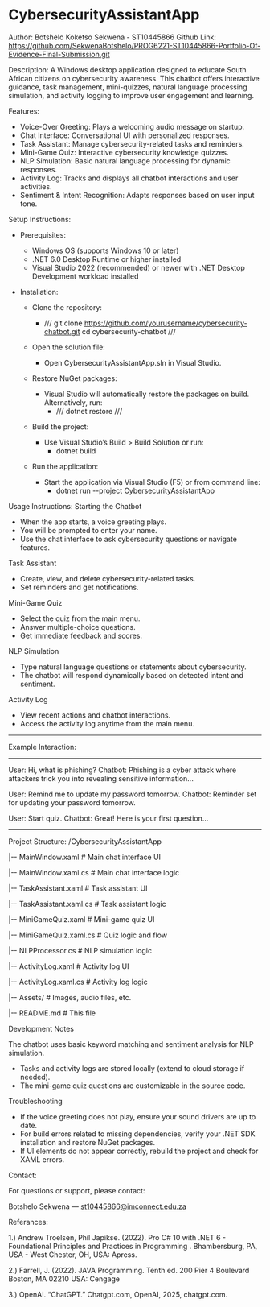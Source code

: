 # CybersecurityAssistantApp

Author: Botshelo Koketso Sekwena - ST10445866
Github Link: https://github.com/SekwenaBotshelo/PROG6221-ST10445866-Portfolio-Of-Evidence-Final-Submission.git 

Description:
A Windows desktop application designed to educate South African citizens on cybersecurity awareness. This chatbot offers interactive guidance, task management, mini-quizzes, natural language processing simulation, and activity logging to improve user engagement and learning.

Features:
- Voice-Over Greeting: Plays a welcoming audio message on startup.
- Chat Interface: Conversational UI with personalized responses.
- Task Assistant: Manage cybersecurity-related tasks and reminders.
- Mini-Game Quiz: Interactive cybersecurity knowledge quizzes.
- NLP Simulation: Basic natural language processing for dynamic responses.
- Activity Log: Tracks and displays all chatbot interactions and user activities.
- Sentiment & Intent Recognition: Adapts responses based on user input tone.

Setup Instructions:
- Prerequisites:
  - Windows OS (supports Windows 10 or later)
  - .NET 6.0 Desktop Runtime or higher installed
  - Visual Studio 2022 (recommended) or newer with .NET Desktop Development workload installed
 
- Installation:
  - Clone the repository:
      - /// git clone https://github.com/yourusername/cybersecurity-chatbot.git
cd cybersecurity-chatbot ///
  - Open the solution file:
      - Open CybersecurityAssistantApp.sln in Visual Studio.
  - Restore NuGet packages:
      - Visual Studio will automatically restore the packages on build. Alternatively, run:
          - /// dotnet restore ///
  - Build the project:
      - Use Visual Studio’s Build > Build Solution or run:
          - dotnet build
       
  - Run the application:
      - Start the application via Visual Studio (F5) or from command line:
          - dotnet run --project CybersecurityAssistantApp

Usage Instructions:
Starting the Chatbot
- When the app starts, a voice greeting plays.
- You will be prompted to enter your name.
- Use the chat interface to ask cybersecurity questions or navigate features.

Task Assistant
- Create, view, and delete cybersecurity-related tasks.
- Set reminders and get notifications.

Mini-Game Quiz
- Select the quiz from the main menu.
- Answer multiple-choice questions.
- Get immediate feedback and scores.

NLP Simulation
- Type natural language questions or statements about cybersecurity.
- The chatbot will respond dynamically based on detected intent and sentiment.

Activity Log
- View recent actions and chatbot interactions.
- Access the activity log anytime from the main menu.

____________________________________________________________________________________________ 
Example Interaction:
____________________________________________________________________________________________ 
User: Hi, what is phishing?
Chatbot: Phishing is a cyber attack where attackers trick you into revealing sensitive information...                                                                          

User: Remind me to update my password tomorrow.
Chatbot: Reminder set for updating your password tomorrow.

User: Start quiz.
Chatbot: Great! Here is your first question...
____________________________________________________________________________________________

Project Structure:
/CybersecurityAssistantApp

|-- MainWindow.xaml       # Main chat interface UI

|-- MainWindow.xaml.cs    # Main chat interface logic

|-- TaskAssistant.xaml    # Task assistant UI

|-- TaskAssistant.xaml.cs # Task assistant logic

|-- MiniGameQuiz.xaml     # Mini-game quiz UI

|-- MiniGameQuiz.xaml.cs  # Quiz logic and flow

|-- NLPProcessor.cs       # NLP simulation logic

|-- ActivityLog.xaml      # Activity log UI

|-- ActivityLog.xaml.cs   # Activity log logic

|-- Assets/               # Images, audio files, etc.

|-- README.md             # This file

Development Notes

The chatbot uses basic keyword matching and sentiment analysis for NLP simulation.
- Tasks and activity logs are stored locally (extend to cloud storage if needed).
- The mini-game quiz questions are customizable in the source code.

Troubleshooting
- If the voice greeting does not play, ensure your sound drivers are up to date.
- For build errors related to missing dependencies, verify your .NET SDK installation and restore    NuGet packages.
- If UI elements do not appear correctly, rebuild the project and check for XAML errors.

Contact:

For questions or support, please contact:

Botshelo Sekwena — st10445866@imconnect.edu.za

Referances:

1.) Andrew Troelsen, Phil Japikse. (2022). Pro C# 10 with .NET 6 - 
	Foundational Principles and Practices in Programming .
	Bhambersburg, PA, USA - West Chester, OH, USA: Apress.

2.) Farrell, J. (2022). JAVA Programming. Tenth ed. 200 Pier 4 Boulevard Boston,
	MA 02210 USA: Cengage 

3.) OpenAI. “ChatGPT.” Chatgpt.com, OpenAI, 2025, chatgpt.com.

